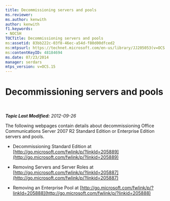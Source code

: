 ```yaml
---
title: Decommissioning servers and pools
ms.reviewer: 
ms.author: kenwith
author: kenwith
f1.keywords:
- NOCSH
TOCTitle: Decommissioning servers and pools
ms:assetid: 83bb222c-03f8-46ec-a54d-f80d00dfced2
ms:mtpsurl: https://technet.microsoft.com/en-us/library/JJ205053(v=OCS.15)
ms:contentKeyID: 48184694
ms.date: 07/23/2014
manager: serdars
mtps_version: v=OCS.15
---
```


<div data-xmlns="http://www.w3.org/1999/xhtml">

<div class="topic" data-xmlns="http://www.w3.org/1999/xhtml" data-msxsl="urn:schemas-microsoft-com:xslt" data-cs="http://msdn.microsoft.com/en-us/">

<div data-asp="http://msdn2.microsoft.com/asp">

# Decommissioning servers and pools

</div>

<div id="mainSection">

<div id="mainBody">

<span> </span>

_**Topic Last Modified:** 2012-09-26_

The following webpages contain details about decommissioning Office Communications Server 2007 R2 Standard Edition or Enterprise Edition servers and pools.

  - Decommissioning Standard Edition at [http://go.microsoft.com/fwlink/p/?linkId=205889](http://go.microsoft.com/fwlink/p/?linkid=205889)

  - Removing Servers and Server Roles at [http://go.microsoft.com/fwlink/p/?linkId=205887](http://go.microsoft.com/fwlink/p/?linkid=205887)

  - Removing an Enterprise Pool at [http://go.microsoft.com/fwlink/p/?linkId=205888](http://go.microsoft.com/fwlink/p/?linkid=205888)

</div>

<span> </span>

</div>

</div>

</div>

